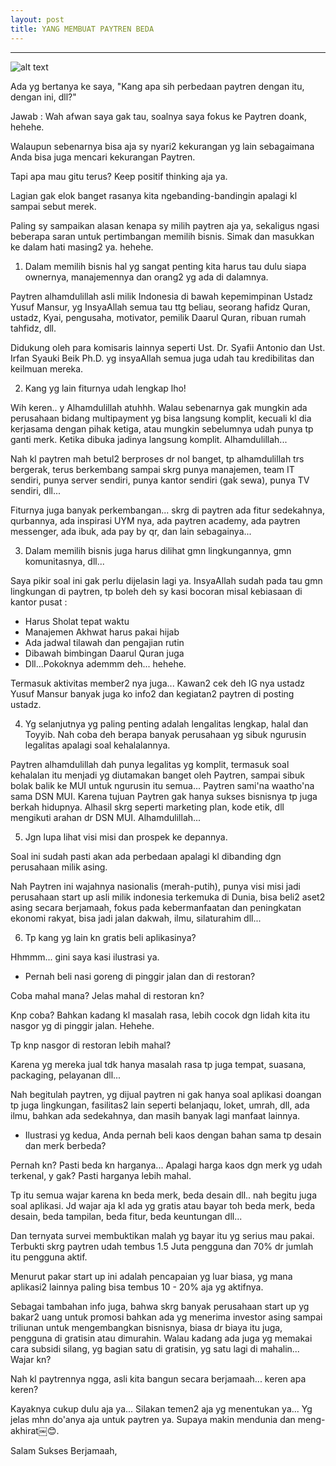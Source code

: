 ```yaml
---
layout: post
title: YANG MEMBUAT PAYTREN BEDA
---
```

***
![alt text](https://raw.githubusercontent.com/Afrizalhilmi/Afrizalhilmi.github.io/master/images/perbedaan-paytren.jpg "perbedaan-paytren")

Ada yg bertanya ke saya, "Kang apa sih perbedaan paytren dengan itu, dengan ini, dll?"

Jawab : Wah afwan saya gak tau, soalnya saya fokus ke Paytren doank, hehehe.

Walaupun sebenarnya bisa aja sy nyari2 kekurangan yg lain sebagaimana Anda bisa juga mencari kekurangan Paytren.

Tapi apa mau gitu terus? Keep positif thinking aja ya.

Lagian gak elok banget rasanya kita ngebanding-bandingin apalagi kl sampai sebut merek.

Paling sy sampaikan alasan kenapa sy milih paytren aja ya, sekaligus ngasi beberapa saran untuk pertimbangan memilih bisnis. Simak dan masukkan ke dalam hati masing2 ya. hehehe.

1. Dalam memilih bisnis hal yg sangat penting kita harus tau dulu siapa ownernya, manajemennya dan orang2 yg ada di dalamnya.

Paytren alhamdulillah asli milik Indonesia di bawah kepemimpinan Ustadz Yusuf Mansur, yg InsyaAllah semua tau ttg beliau, seorang hafidz Quran, ustadz, Kyai, pengusaha, motivator, pemilik Daarul Quran, ribuan rumah tahfidz, dll.

Didukung oleh para komisaris lainnya seperti Ust. Dr. Syafii Antonio dan Ust. Irfan Syauki Beik Ph.D. yg insyaAllah semua juga udah tau kredibilitas dan keilmuan mereka.

2. Kang yg lain fiturnya udah lengkap lho!

Wih keren.. y Alhamdulillah atuhhh. Walau sebenarnya gak mungkin ada perusahaan bidang multipayment yg bisa langsung komplit, kecuali kl dia kerjasama dengan pihak ketiga, atau mungkin sebelumnya udah punya tp ganti merk. Ketika dibuka jadinya langsung komplit. Alhamdulillah...

Nah kl paytren mah betul2 berproses dr nol banget, tp alhamdulillah trs bergerak, terus berkembang sampai skrg punya manajemen, team IT sendiri, punya server sendiri, punya kantor sendiri (gak sewa), punya TV sendiri, dll...

Fiturnya juga banyak perkembangan... skrg di paytren ada fitur sedekahnya, qurbannya, ada inspirasi UYM nya, ada paytren academy, ada paytren messenger, ada ibuk, ada pay by qr, dan lain sebagainya...

3. Dalam memilih bisnis juga harus dilihat gmn lingkungannya, gmn komunitasnya, dll...

Saya pikir soal ini gak perlu dijelasin lagi ya. InsyaAllah sudah pada tau gmn lingkungan di paytren, tp boleh deh sy kasi bocoran misal kebiasaan di kantor pusat :

- Harus Sholat tepat waktu
- Manajemen Akhwat harus pakai hijab
- Ada jadwal tilawah dan pengajian rutin
- Dibawah bimbingan Daarul Quran juga
- Dll...Pokoknya ademmm deh... hehehe.

Termasuk aktivitas member2 nya juga... Kawan2 cek deh IG nya ustadz Yusuf Mansur banyak juga ko info2 dan kegiatan2 paytren di posting ustadz.

4. Yg selanjutnya yg paling penting adalah lengalitas lengkap, halal dan Toyyib. Nah coba deh berapa banyak perusahaan yg sibuk ngurusin legalitas apalagi soal kehalalannya.

Paytren alhamdulillah dah punya legalitas yg komplit, termasuk soal kehalalan itu menjadi yg diutamakan banget oleh Paytren, sampai sibuk bolak balik ke MUI untuk ngurusin itu semua... Paytren sami'na waatho'na sama DSN MUI. Karena tujuan Paytren gak hanya sukses bisnisnya tp juga berkah hidupnya. Alhasil skrg seperti marketing plan, kode etik, dll mengikuti arahan dr DSN MUI. Alhamdulillah...

5. Jgn lupa lihat visi misi dan prospek ke depannya.

Soal ini sudah pasti akan ada perbedaan apalagi kl dibanding dgn perusahaan milik asing.

Nah Paytren ini wajahnya nasionalis (merah-putih), punya visi misi jadi perusahaan start up asli milik indonesia terkemuka di Dunia, bisa beli2 aset2 asing secara berjamaah, fokus pada kebermanfaatan dan peningkatan ekonomi rakyat, bisa jadi jalan dakwah, ilmu, silaturahim dll...

6. Tp kang yg lain kn gratis beli aplikasinya?

Hhmmm... gini saya kasi ilustrasi ya.

- Pernah beli nasi goreng di pinggir jalan dan di restoran?

Coba mahal mana? Jelas mahal di restoran kn?

Knp coba? Bahkan kadang kl masalah rasa, lebih cocok dgn lidah kita itu nasgor yg di pinggir jalan. Hehehe.

Tp knp nasgor di restoran lebih mahal?

Karena yg mereka jual tdk hanya masalah rasa tp juga tempat, suasana, packaging, pelayanan dll...

Nah begitulah paytren, yg dijual paytren ni gak hanya soal aplikasi doangan tp juga lingkungan, fasilitas2 lain seperti belanjaqu, loket, umrah, dll, ada ilmu, bahkan ada sedekahnya, dan masih banyak lagi manfaat lainnya.

- Ilustrasi yg kedua, Anda pernah beli kaos dengan bahan sama tp desain dan merk berbeda?

Pernah kn? Pasti beda kn harganya... Apalagi harga kaos dgn merk yg udah terkenal, y gak? Pasti harganya lebih mahal.

Tp itu semua wajar karena kn beda merk, beda desain dll.. nah begitu juga soal aplikasi. Jd wajar aja kl ada yg gratis atau bayar toh beda merk, beda desain, beda tampilan, beda fitur, beda keuntungan dll...

Dan ternyata survei membuktikan malah yg bayar itu yg serius mau pakai. Terbukti skrg paytren udah tembus 1.5 Juta pengguna dan 70% dr jumlah itu pengguna aktif.

Menurut pakar start up ini adalah pencapaian yg luar biasa, yg mana aplikasi2 lainnya paling bisa tembus 10 - 20% aja yg aktifnya.

Sebagai tambahan info juga, bahwa skrg banyak perusahaan start up yg bakar2 uang untuk promosi bahkan ada yg menerima investor asing sampai triliunan untuk mengembangkan bisnisnya, biasa dr biaya itu juga, pengguna di gratisin atau dimurahin. Walau kadang ada juga yg memakai cara subsidi silang, yg bagian satu di gratisin, yg satu lagi di mahalin... Wajar kn?

Nah kl paytrennya ngga, asli kita bangun secara berjamaah... keren apa keren?

Kayaknya cukup dulu aja ya... Silakan temen2 aja yg menentukan ya... Yg jelas mhn do'anya aja untuk paytren ya. Supaya makin mendunia dan meng-akhirat￼😊.

Salam Sukses Berjamaah,
